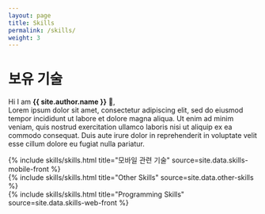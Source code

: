 ```yaml
---
layout: page
title: Skills
permalink: /skills/
weight: 3
---
```


# **보유 기술**

Hi I am **{{ site.author.name }}** :wave:,<br>
Lorem ipsum dolor sit amet, consectetur adipiscing elit, sed do eiusmod tempor incididunt ut labore et dolore magna aliqua. Ut enim ad minim veniam, quis nostrud exercitation ullamco laboris nisi ut aliquip ex ea commodo consequat. Duis aute irure dolor in reprehenderit in voluptate velit esse cillum dolore eu fugiat nulla pariatur.

<div class="row">
{% include skills/skills.html title="모바일 관련 기술" source=site.data.skills-mobile-front %}
</div>
<div class="row">
{% include skills/skills.html title="Other Skills" source=site.data.other-skills %}
</div>
<div class="row">
{% include skills/skills.html title="Programming Skills" source=site.data.skills-web-front %}
</div>